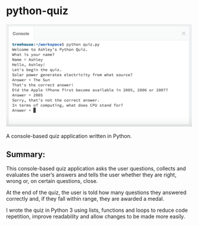 # python-quiz

![Image of Python Quiz](./docs/python-quiz.png)

A console-based quiz application written in Python.

## Summary:

This console-based quiz application asks the user questions, collects and evaluates the user’s answers and tells the user whether they are right, wrong or, on certain questions, close.

At the end of the quiz, the user is told how many questions they answered correctly and, if they fall within range, they are awarded a medal.

I wrote the quiz in Python 3 using lists, functions and loops to reduce code repetition, improve readability and allow changes to be made more easily.
